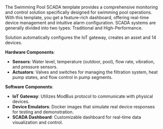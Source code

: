 The Swimming Pool SCADA template provides a comprehensive monitoring and control solution specifically designed for swimming pool operations. 
With this template, you get a feature-rich dashboard, offering real-time device management and intuitive alarm configuration.
SCADA systems are generally divided into two types: Traditional and High-Performance.

Solution automatically configures the IoT gateway, creates an asset and 14 devices.

**Hardware Components**:

* **Sensors**: Water level, temperature (outdoor, pool), flow rate, vibration, and pressure sensors.
* **Actuators**: Valves and switches for managing the filtration system, heat pump states, and flow control in pump segments.

**Software Components**:

* **IoT Gateway**: Utilizes ModBus protocol to communicate with physical devices.
* **Device Emulators**: Docker images that simulate real device responses for testing and demonstration.
* **SCADA Dashboard**: Customizable dashboard for real-time data visualization and control.
